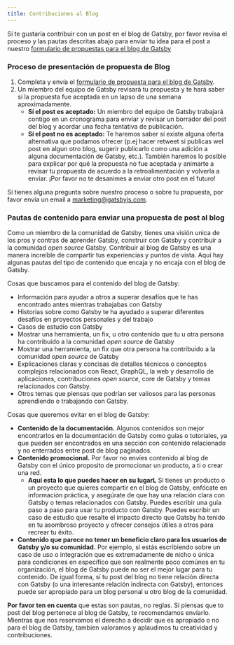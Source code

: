 ```yaml
---
title: Contribuciones al Blog
---
```


Sí te gustaría contribuir con un post en el blog de Gatsby, por favor revisa el proceso y las pautas descritas abajo para enviar tu idea para el post a nuestro [formulario de propuestas para el blog de Gatsby](https://airtable.com/shr3449954866i3iF)

### Proceso de presentación de propuesta de Blog

1. Completa y envía el [formulario de propuesta para el blog de Gatsby](https://airtable.com/shr3449954866i3iF).
2. Un miembro del equipo de Gatsby revisará tu propuesta y te hará saber sí la propuesta fue aceptada en un lapso de una semana aproximadamente.
   - **Sí el post es aceptado:** Un miembro del equipo de Gatsby trabajará contigo en un cronograma para enviar y revisar un borrador del post del blog y acordar una fecha tentativa de publicación.
   - **Sí el post no es aceptado:** Te haremos saber sí existe alguna oferta alternativa que podamos ofrecer (p.ej hacer retweet sí publicas wel post en algun otro blog, sugerir publicarlo como una adición a alguna documentación de Gatsby, etc.). También haremos lo posible para explicar por qué la propuesta no fue aceptada y animarte a revisar tu propuesta de acuerdo a la retroalimentación y volverla a enviar. ¡Por favor no te desanimes a enviar otro post en el futuro!

Sí tienes alguna pregunta sobre nuestro proceso o sobre tu propuesta, por favor envía un email a [marketing@gatsbyjs.com](mailto:marketing@gatsbyjs.com).

### Pautas de contenido para enviar una propuesta de post al blog

Como un miembro de la comunidad de Gatsby, tienes una visión unica de los pros y contras de aprender Gatsby, construir con Gatsby y contribuir a la comunidad _open source_ Gatsby. Contribuir al blog de Gatsby es una manera increíble de compartir tus experiencias y puntos de vista. Aquí hay algunas pautas del tipo de contenido que encaja y no encaja con el blog de Gatsby.

Cosas que buscamos para el contenido del blog de Gatsby:

- Información para ayudar a otros a superar desafíos que te has encontrado antes mientras trabajabas con Gatsby
- Historias sobre como Gatsby te ha ayudado a superar diferentes desafíos en proyectos personales y del trabajo
- Casos de estudio con Gatsby
- Mostrar una herramienta, un fix, u otro contenido que tu u otra persona ha contribuido a la comunidad _open source_ de Gatsby
- Mostrar una herramienta, un fix que otra persona ha contribuido a la comunidad _open source_ de Gatsby
- Explicaciones claras y concisas de detalles técnicos o conceptos complejos relacionados con React, GraphQL, la web y desarrollo de aplicaciones, contribuciones _open source_, core de Gatsby y temas relacionados con Gatsby.
- Otros temas que piensas que podrían ser valiosos para las personas aprendiendo o trabajando con Gatsby.

Cosas que queremos evitar en el blog de Gatsby:

- **Contenido de la documentación.** Algunos contenidos son mejor encontrarlos en la documentación de Gatsby como guías o tutoriales, ya que pueden ser encontrados en una sección con contenido relacionado y no enterrados entre post de blog paginados.
- **Contenido promocional.** Por favor no envíes contenido al blog de Gatsby con el único proposito de promocionar un producto, a ti o crear una red.
  - **Aquí esta lo que puedes hacer en su lugarL** Sí tienes un producto o un proyecto que quieres compartir en el blog de Gatsby, enfócate en información práctica, y asegúrate de que hay una relación clara con Gatsby o temas relacionados con Gatsby. Puedes escribir una guía paso a paso para usar tu producto con Gatsby. Puedes escribir un caso de estudio que resalte el impacto directo que Gatsby ha tenido en tu asombroso proyecto y ofrecer consejos útiles a otros para recrear tu éxito.
- **Contenido que parece no tener un beneficio claro para los usuarios de Gatsby y/o su comunidad.** Por ejemplo, sí estás escribiendo sobre un caso de uso o integración que es extremadamente de nicho o única para condiciones en específico que son realmente poco comúnes en tu organización, el blog de Gatsby puede no ser el mejor lugar para tu contenido. De igual forma, sí tu post del blog no tiene relación directa con Gatsby (o una interesante relación indirecta con Gatsby), entonces puede ser apropiado para un blog personal u otro blog de la comunidad.

**Por favor ten en cuenta** que estas son pautas, no reglas. Sí piensas que to post del blog pertenece al blog de Gatsby, te recomendamos enviarlo. Mientras que nos reservamos el derecho a decidir que es apropiado o no para el blog de Gatsby, tambien valoramos y aplaudimos tu creatividad y contribuciones.